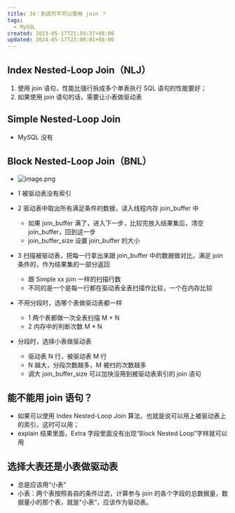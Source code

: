 ```yaml
---
title: 34｜到底可不可以使用 join ？
tags:
  - MySQL
created: 2023-05-17T21:59:37+08:00
updated: 2024-05-17T23:00:01+08:00
---
```


## Index Nested-Loop Join（NLJ）

1. 使用 join 语句，性能比强行拆成多个单表执行 SQL 语句的性能要好；
2. 如果使用 join 语句的话，需要让小表做驱动表

## Simple Nested-Loop Join

- MySQL 没有

## Block Nested-Loop Join（BNL）

- ![image.png](https://cdn.jsdelivr.net/gh/11ze/static/images/mysql45-34-1.png)


- 1 被驱动表没有索引
- 2 驱动表中取出所有满足条件的数据，读入线程内存 join_buffer 中
  - 如果 join_buffer 满了，进入下一步，比较完放入结果集后，清空 join_buffer，回到这一步
  - join_buffer_size 设置 join_buffer 的大小

- 3 扫描被驱动表，把每一行拿出来跟 join_buffer 中的数据做对比，满足 join 条件的，作为结果集的一部分返回
  - 跟 Simple xx join 一样的扫描行数
  - 不同的是一个是每一行都在驱动表全表扫描作比较，一个在内存比较

- 不用分段时，选哪个表做驱动表都一样
  - 1 两个表都做一次全表扫描 M + N
  - 2 内存中的判断次数 M * N

- 分段时，选择小表做驱动表
  - 驱动表 N 行，被驱动表 M 行
  - N 越大，分段次数越多，M 被扫的次数越多
  - 调大 join_buffer_size 可以加快没用到被驱动表索引的 join 语句

## 能不能用 join 语句？

- 如果可以使用 Index Nested-Loop Join 算法，也就是说可以用上被驱动表上的索引，这时可以用；
- explain 结果里面，Extra 字段里面没有出现“Block Nested Loop”字样就可以用

## 选择大表还是小表做驱动表

- 总是应该用“小表”
- 小表：两个表按照各自的条件过滤，计算参与 join 的各个字段的总数据量，数据量小的那个表，就是“小表”，应该作为驱动表。
